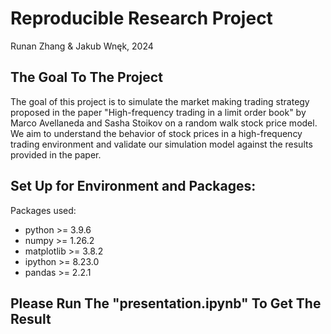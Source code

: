 # Reproducible Research Project

Runan Zhang & Jakub Wnęk, 2024

## The Goal To The Project 	

The goal of this project is to simulate the market making trading strategy proposed in the paper "High-frequency trading in a limit order book" by Marco Avellaneda and Sasha Stoikov on a random walk stock price model. We aim to understand the behavior of stock prices in a high-frequency trading environment and validate our simulation model against the results provided in the paper.

## Set Up for Environment and Packages:

Packages used:
* python >= 3.9.6
* numpy >= 1.26.2
* matplotlib >= 3.8.2
* ipython >= 8.23.0
* pandas >= 2.2.1

## Please Run The "presentation.ipynb" To Get The Result